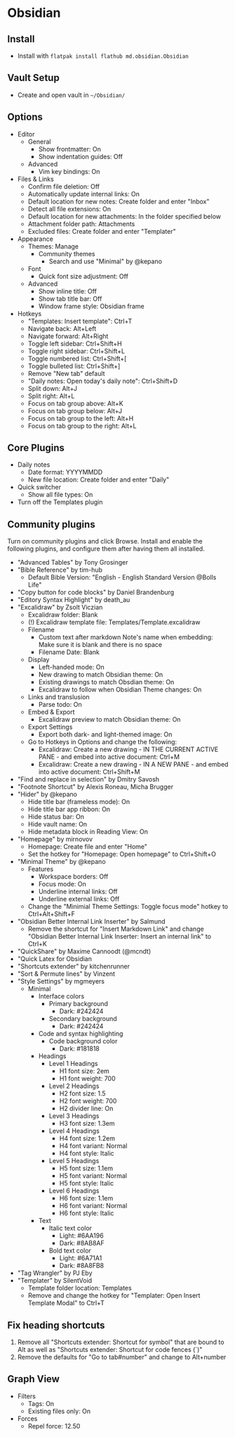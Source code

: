 # Obsidian

## Install

- Install with ```flatpak install flathub md.obsidian.Obsidian```

## Vault Setup

- Create and open vault in ```~/Obsidian/```

## Options

- Editor
	- General
		- Show frontmatter: On
		- Show indentation guides: Off
	- Advanced
		- Vim key bindings: On
- Files & Links
	- Confirm file deletion: Off
	- Automatically update internal links: On
	- Default location for new notes: Create folder and enter "Inbox"
	- Detect all file extensions: On
	- Default location for new attachments: In the folder specified below
    - Attachment folder path: Attachments
	- Excluded files: Create folder and enter "Templater"
- Appearance
	- Themes: Manage
		- Community themes
			- Search and use "Minimal" by @kepano
	- Font
		- Quick font size adjustment: Off
	- Advanced
		- Show inline title: Off
		- Show tab title bar: Off
		- Window frame style: Obsidian frame
- Hotkeys
	- "Templates: Insert template": Ctrl+T
	- Navigate back: Alt+Left
	- Navigate forward: Alt+Right
	- Toggle left sidebar: Ctrl+Shift+H
	- Toggle right sidebar: Ctrl+Shift+L
	- Toggle numbered list: Ctrl+Shift+[
	- Toggle bulleted list: Ctrl+Shift+]
	- Remove "New tab" default
	- "Daily notes: Open today's daily note": Ctrl+Shift+D
    - Split down: Alt+J
    - Split right: Alt+L
    - Focus on tab group above: Alt+K
    - Focus on tab group below: Alt+J
    - Focus on tab group to the left: Alt+H
    - Focus on tab group to the right: Alt+L

## Core Plugins

- Daily notes
	- Date format: YYYYMMDD
	- New file location: Create folder and enter "Daily"
- Quick switcher
	- Show all file types: On
- Turn off the Templates plugin

## Community plugins

Turn on community plugins and click Browse. Install and enable the following plugins, and configure them after having them all installed.

- "Advanced Tables" by Tony Grosinger
- "Bible Reference" by tim-hub
	- Default Bible Version: "English - English Standard Version @Bolls Life"
- "Copy button for code blocks" by Daniel Brandenburg
- "Editory Syntax Highlight" by death_au
- "Excalidraw" by Zsolt Viczian
	- Excalidraw folder: Blank
	- (!) Excalidraw template file: Templates/Template.excalidraw
	- Filename
	  - Custom text after markdown Note's name when embedding: Make sure it is blank and there is no space
	  - Filename Date: Blank
	- Display
	  - Left-handed mode: On
	  - New drawing to match Obsidian theme: On
	  - Existing drawings to match Obsdian theme: On
	  - Excalidraw to follow when Obsidian Theme changes: On
	- Links and translusion
	  - Parse todo: On
	- Embed & Export
	  - Excalidraw preview to match Obsidian theme: On
	- Export Settings
	  - Export both dark- and light-themed image: On
	- Go to Hotkeys in Options and change the following:
		- Excalidraw: Create a new drawing - IN THE CURRENT ACTIVE PANE - and embed into active document: Ctrl+M
		- Excalidraw: Create a new drawing - IN A NEW PANE - and embed into active document: Ctrl+Shift+M
- "Find and replace in selection" by Dmitry Savosh
- "Footnote Shortcut" by Alexis Roneau, Micha Brugger
- "Hider" by @kepano
	- Hide title bar (frameless mode): On
	- Hide title bar app ribbon: On
	- Hide status bar: On
	- Hide vault name: On
	- Hide metadata block in Reading View: On
- "Homepage" by mirnovov
	- Homepage: Create file and enter "Home"
	- Set the hotkey for "Homepage: Open homepage" to Ctrl+Shift+O
- "Minimal Theme" by @kepano
	- Features
        - Workspace borders: Off
		- Focus mode: On
		- Underline internal links: Off
		- Underline external links: Off
    - Change the "Minimial Theme Settings: Toggle focus mode" hotkey to Ctrl+Alt+Shift+F
- "Obsidian Better Internal Link Inserter" by Salmund
	- Remove the shortcut for "Insert Markdown Link" and change "Obsidian Better Internal Link Inserter: Insert an internal link" to Ctrl+K
- "QuickShare" by Maxime Cannoodt (@mcndt)
- "Quick Latex for Obsidian
- "Shortcuts extender" by kitchenrunner
- "Sort & Permute lines" by Vinzent
- "Style Settings" by mgmeyers
	- Minimal
		- Interface colors
			- Primary background
				- Dark: #242424
			- Secondary background
				- Dark: #242424
		- Code and syntax highlighting
			- Code background color
				- Dark: #181818
		- Headings
			- Level 1 Headings
				- H1 font size: 2em
				- H1 font weight: 700
			- Level 2 Headings
				- H2 font size: 1.5
				- H2 font weight: 700
				- H2 divider line: On
			- Level 3 Headings
				- H3 font size: 1.3em
			- Level 4 Headings
				- H4 font size: 1.2em
				- H4 font variant: Normal
				- H4 font style: Italic
			- Level 5 Headings
				- H5 font size: 1.1em
				- H5 font variant: Normal
				- H5 font style: Italic
			- Level 6 Headings
				- H6 font size: 1.1em
				- H6 font variant: Normal
				- H6 font style: Italic
		- Text
			- Italic text color
				- Light: #6AA196
				- Dark: #8AB8AF
			- Bold text color
				- Light: #6A71A1
				- Dark: #8A8FB8
- "Tag Wrangler" by PJ Eby
- "Templater" by SilentVoid
	- Template folder location: Templates
	- Remove and change the hotkey for "Templater: Open Insert Template Modal" to Ctrl+T

## Fix heading shortcuts

1. Remove all "Shortcuts extender: Shortcut for symbol" that are bound to Alt as well as "Shortcuts extender: Shortcut for code fences (\`)"
2. Remove the defaults for "Go to tab#number" and change to Alt+number

## Graph View

- Filters
	- Tags: On
	- Existing files only: On
- Forces
	- Repel force: 12.50
